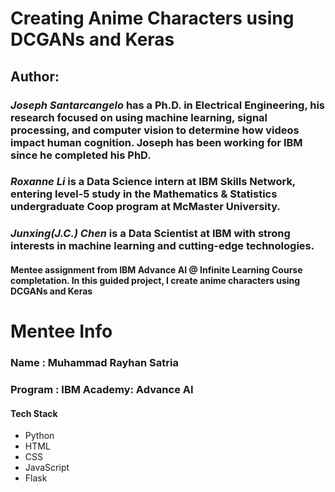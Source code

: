 # Creating Anime Characters using DCGANs and Keras
## Author:
### *Joseph Santarcangelo* has a Ph.D. in Electrical Engineering, his research focused on using machine learning, signal processing, and computer vision to determine how videos impact human cognition. Joseph has been working for IBM since he completed his PhD.

### *Roxanne Li* is a Data Science intern at IBM Skills Network, entering level-5 study in the Mathematics & Statistics undergraduate Coop program at McMaster University.

### *Junxing(J.C.) Chen* is a Data Scientist at IBM with strong interests in machine learning and cutting-edge technologies.


#### Mentee assignment from IBM Advance AI @ Infinite Learning Course completation. In this guided project, I create anime characters using DCGANs and Keras



# Mentee Info

### Name : Muhammad Rayhan Satria

### Program : IBM Academy: Advance AI

#### Tech Stack

- Python
- HTML
- CSS
- JavaScript
- Flask
